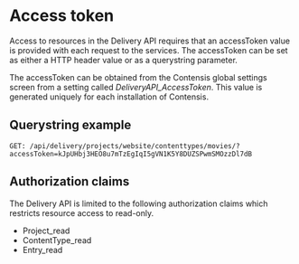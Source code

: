 # Access token

Access to resources in the Delivery API requires that an accessToken value is provided with each request to the services. The accessToken can be set as either a HTTP header value or as a querystring parameter. 

The accessToken can be obtained from the Contensis global settings screen from a setting called *DeliveryAPI_AccessToken*. This value is generated uniquely for each installation of Contensis.

## Querystring example

```http
GET: /api/delivery/projects/website/contenttypes/movies/?accessToken=kJpUHbj3HEO8u7mTzEgIqI5gVN1K5Y8DUZSPwmSMOzzDl7dB
```

## Authorization claims

The Delivery API is limited to the following authorization claims which restricts resource access to read-only.

* Project_read
* ContentType_read 
* Entry_read
